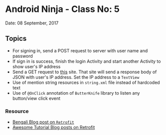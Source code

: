 # Android Ninja - Class No: 5
Date: 08 September, 2017

## Topics ##
- For signing in, send a POST request to server with user name and password
- If sign in is success, finish the login Activity and start another Activity to show user's IP address
- Send a GET request to [this](http://ip.jsontest.com/) site. That site will send a response body of JSON with user's IP address. Set the IP address to a `TextView`
- Use of mention string resources in `string.xml` file instead of hardcoded text
- Use of `@OnClick` annotation of `ButterKnife` library to listen any button/view click event

### Resource ###
- [Bengali Blog post on `Retrofit`](https://hellohasan.com/2016/12/03/android-retrofit-get-post-method/)
- [Awesome Tutorial Blog posts on Retrofit](https://futurestud.io/tutorials/tag/retrofit/)
